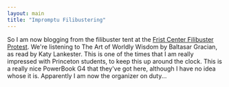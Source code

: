 ```yaml
---
layout: main
title: "Impromptu Filibustering"
---
```

So I am now blogging from the filibuster tent at the [Frist Center Filibuster
Protest](http://www.filibusterfrist.com). We're listening to The Art of
Worldly Wisdom by Baltasar Gracian, as read by Katy Lankester. This is one of
the times that I am really impressed with Princeton students, to keep this up
around the clock. This is a really nice PowerBook G4 that they've got here,
although I have no idea whose it is. Apparently I am now the organizer on
duty...

